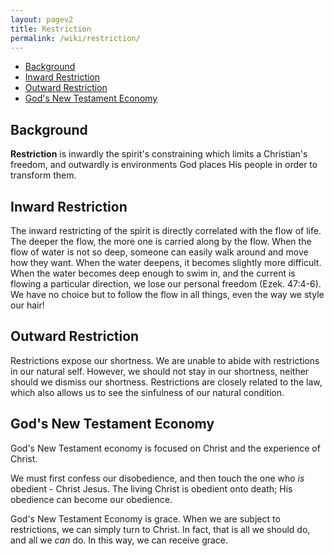 ```yaml
---
layout: pagev2
title: Restriction
permalink: /wiki/restriction/
---
```

- [Background](#background)
- [Inward Restriction](#inward-restriction)
- [Outward Restriction](#outward-restriction)
- [God's New Testament Economy](#gods-new-testament-economy)

## Background

**Restriction** is inwardly the spirit's constraining which limits a Christian's freedom, and outwardly is environments God places His people in order to transform them. 

## Inward Restriction

The inward restricting of the spirit is directly correlated with the flow of life. The deeper the flow, the more one is carried along by the flow. When the flow of water is not so deep, someone can easily walk around and move how they want. When the water deepens, it becomes slightly more difficult. When the water becomes deep enough to swim in, and the current is flowing a particular direction, we lose our personal freedom (Ezek. 47:4-6). We have no choice but to follow the flow in all things, even the way we style our hair!

## Outward Restriction

Restrictions expose our shortness. We are unable to abide with restrictions in our natural self. However, we should not stay in our shortness, neither should we dismiss our shortness. Restrictions are closely related to the law, which also allows us to see the sinfulness of our natural condition.

## God's New Testament Economy

God's New Testament economy is focused on Christ and the experience of Christ. 

We must first confess our disobedience, and then touch the one who *is* obedient - Christ Jesus. The living Christ is obedient onto death; His obedience can become our obedience.

God's New Testament Economy is grace. When we are subject to restrictions, we can simply turn to Christ. In fact, that is all we should do, and all we *can* do. In this way, we can receive grace.